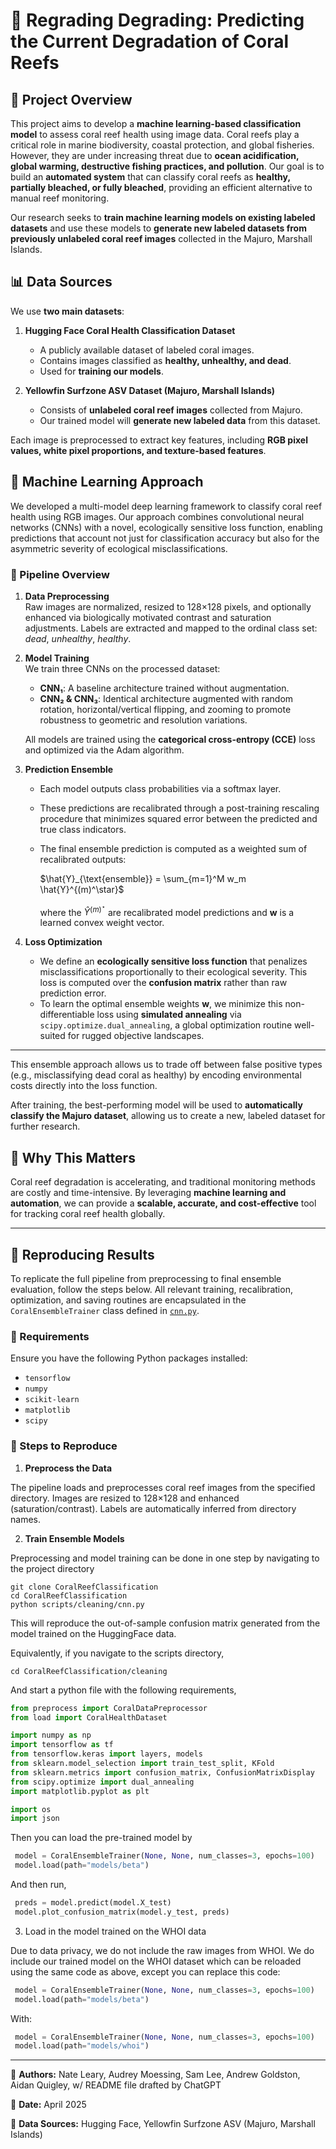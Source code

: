 # 🌊 Regrading Degrading: Predicting the Current Degradation of Coral Reefs 

## 📌 Project Overview  
This project aims to develop a **machine learning-based classification model** to assess coral reef health using image data. Coral reefs play a critical role in marine biodiversity, coastal protection, and global fisheries. However, they are under increasing threat due to **ocean acidification, global warming, destructive fishing practices, and pollution**. Our goal is to build an **automated system** that can classify coral reefs as **healthy, partially bleached, or fully bleached**, providing an efficient alternative to manual reef monitoring.

Our research seeks to **train machine learning models on existing labeled datasets** and use these models to **generate new labeled datasets from previously unlabeled coral reef images** collected in the Majuro, Marshall Islands.

## 📊 Data Sources  
We use **two main datasets**:

1. **Hugging Face Coral Health Classification Dataset**  
   - A publicly available dataset of labeled coral images.  
   - Contains images classified as **healthy, unhealthy, and dead**.  
   - Used for **training our models**.  

2. **Yellowfin Surfzone ASV Dataset (Majuro, Marshall Islands)**  
   - Consists of **unlabeled coral reef images** collected from Majuro.  
   - Our trained model will **generate new labeled data** from this dataset.  

Each image is preprocessed to extract key features, including **RGB pixel values, white pixel proportions, and texture-based features**.

## 🤖 Machine Learning Approach  

We developed a multi-model deep learning framework to classify coral reef health using RGB images. Our approach combines convolutional neural networks (CNNs) with a novel, ecologically sensitive loss function, enabling predictions that account not just for classification accuracy but also for the asymmetric severity of ecological misclassifications.

### 🧪 Pipeline Overview

1. **Data Preprocessing**  
   Raw images are normalized, resized to 128×128 pixels, and optionally enhanced via biologically motivated contrast and saturation adjustments. Labels are extracted and mapped to the ordinal class set: *dead*, *unhealthy*, *healthy*.

2. **Model Training**  
   We train three CNNs on the processed dataset:
   - **CNN₁**: A baseline architecture trained without augmentation.
   - **CNN₂ & CNN₃**: Identical architecture augmented with random rotation, horizontal/vertical flipping, and zooming to promote robustness to geometric and resolution variations.

   All models are trained using the **categorical cross-entropy (CCE)** loss and optimized via the Adam algorithm.

3. **Prediction Ensemble**  
   - Each model outputs class probabilities via a softmax layer.
   - These predictions are recalibrated through a post-training rescaling procedure that minimizes squared error between the predicted and true class indicators.
   - The final ensemble prediction is computed as a weighted sum of recalibrated outputs:  
  
     $`\hat{Y}_{\text{ensemble}} = \sum_{m=1}^M w_m \hat{Y}^{(m)^\star}`$
     
     where the $\hat{Y}^{(m)^\star}$ are recalibrated model predictions and **w** is a learned convex weight vector.

4. **Loss Optimization**  
   - We define an **ecologically sensitive loss function** that penalizes misclassifications proportionally to their ecological severity. This loss is computed over the **confusion matrix** rather than raw prediction error.
   - To learn the optimal ensemble weights **w**, we minimize this non-differentiable loss using **simulated annealing** via `scipy.optimize.dual_annealing`, a global optimization routine well-suited for rugged objective landscapes.

---

This ensemble approach allows us to trade off between false positive types (e.g., misclassifying dead coral as healthy) by encoding environmental costs directly into the loss function.

After training, the best-performing model will be used to **automatically classify the Majuro dataset**, allowing us to create a new, labeled dataset for further research.

## 📌 Why This Matters  
Coral reef degradation is accelerating, and traditional monitoring methods are costly and time-intensive. By leveraging **machine learning and automation**, we can provide a **scalable, accurate, and cost-effective** tool for tracking coral reef health globally.

---

## 🔁 Reproducing Results

To replicate the full pipeline from preprocessing to final ensemble evaluation, follow the steps below. All relevant training, recalibration, optimization, and saving routines are encapsulated in the `CoralEnsembleTrainer` class defined in [`cnn.py`](scripts/cleaning/cnn.py).

### 🔧 Requirements

Ensure you have the following Python packages installed:

- `tensorflow`
- `numpy`
- `scikit-learn`
- `matplotlib`
- `scipy`

### 🧪 Steps to Reproduce

1. **Preprocess the Data**

The pipeline loads and preprocesses coral reef images from the specified directory. Images are resized to 128×128 and enhanced (saturation/contrast). Labels are automatically inferred from directory names.

2. **Train Ensemble Models**

Preprocessing and model training can be done in one step by navigating to the project directory

```
git clone CoralReefClassification
cd CoralReefClassification
python scripts/cleaning/cnn.py
```

This will reproduce the out-of-sample confusion matrix generated from the model trained on the HuggingFace data.

Equivalently, if you navigate to the scripts directory,

```
cd CoralReefClassification/cleaning
```

And start a python file with the following requirements,

```python
from preprocess import CoralDataPreprocessor
from load import CoralHealthDataset

import numpy as np
import tensorflow as tf
from tensorflow.keras import layers, models
from sklearn.model_selection import train_test_split, KFold
from sklearn.metrics import confusion_matrix, ConfusionMatrixDisplay
from scipy.optimize import dual_annealing
import matplotlib.pyplot as plt

import os
import json
```
Then you can load the pre-trained model by

```python
 model = CoralEnsembleTrainer(None, None, num_classes=3, epochs=100)
 model.load(path="models/beta")
```

And then run,

```python
 preds = model.predict(model.X_test)
 model.plot_confusion_matrix(model.y_test, preds)
```

3. Load in the model trained on the WHOI data

Due to data privacy, we do not include the raw images from WHOI. We do include our trained model on the WHOI dataset which can be reloaded using the same code as above, except you can replace this code:

```python
 model = CoralEnsembleTrainer(None, None, num_classes=3, epochs=100)
 model.load(path="models/beta")
```

With:

```python
 model = CoralEnsembleTrainer(None, None, num_classes=3, epochs=100)
 model.load(path="models/whoi")
```

---

🔗 **Authors:** Nate Leary, Audrey Moessing, Sam Lee, Andrew Goldston, Aidan Quigley, w/ README file drafted by ChatGPT

📅 **Date:** April 2025  

📁 **Data Sources:** Hugging Face, Yellowfin Surfzone ASV (Majuro, Marshall Islands)  
